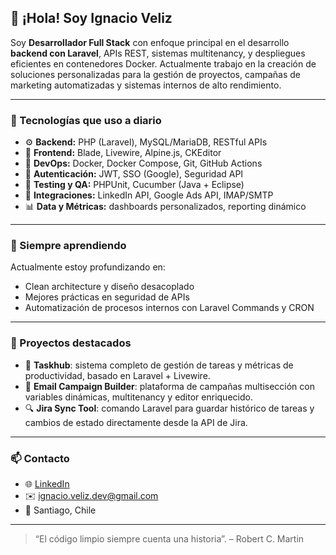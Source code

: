 ## 👋 ¡Hola! Soy Ignacio Veliz

Soy **Desarrollador Full Stack** con enfoque principal en el desarrollo **backend con Laravel**, APIs REST, sistemas multitenancy, y despliegues eficientes en contenedores Docker. Actualmente trabajo en la creación de soluciones personalizadas para la gestión de proyectos, campañas de marketing automatizadas y sistemas internos de alto rendimiento.  

---

### 🚀 Tecnologías que uso a diario

- ⚙️ **Backend:** PHP (Laravel), MySQL/MariaDB, RESTful APIs  
- 🎨 **Frontend:** Blade, Livewire, Alpine.js, CKEditor  
- 🐳 **DevOps:** Docker, Docker Compose, Git, GitHub Actions  
- 🔐 **Autenticación:** JWT, SSO (Google), Seguridad API  
- 🧪 **Testing y QA:** PHPUnit, Cucumber (Java + Eclipse)  
- 🔄 **Integraciones:** LinkedIn API, Google Ads API, IMAP/SMTP  
- 📊 **Data y Métricas:** dashboards personalizados, reporting dinámico  

---

### 🧠 Siempre aprendiendo

Actualmente estoy profundizando en:
- Clean architecture y diseño desacoplado
- Mejores prácticas en seguridad de APIs
- Automatización de procesos internos con Laravel Commands y CRON

---

### 💼 Proyectos destacados

- 🎯 **Taskhub**: sistema completo de gestión de tareas y métricas de productividad, basado en Laravel + Livewire.  
- 💌 **Email Campaign Builder**: plataforma de campañas multisección con variables dinámicas, multitenancy y editor enriquecido.  
- 🔍 **Jira Sync Tool**: comando Laravel para guardar histórico de tareas y cambios de estado directamente desde la API de Jira.

---

### 📫 Contacto

- 🌐 [LinkedIn](https://www.linkedin.com/in/ignaciovelizdev)
- ✉️ ignacio.veliz.dev@gmail.com  
- 📍 Santiago, Chile  

---

> “El código limpio siempre cuenta una historia”. – Robert C. Martin
